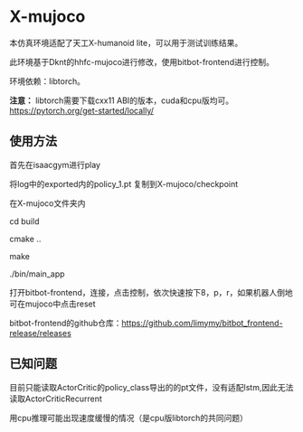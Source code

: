 # X-mujoco
本仿真环境适配了天工X-humanoid lite，可以用于测试训练结果。

此环境基于Dknt的hhfc-mujoco进行修改，使用bitbot-frontend进行控制。

环境依赖：libtorch。 

**注意：**
libtorch需要下载cxx11 ABI的版本，cuda和cpu版均可。https://pytorch.org/get-started/locally/


## 使用方法
首先在isaacgym进行play

将log中的exported内的policy_1.pt 复制到X-mujoco/checkpoint

在X-mujoco文件夹内

cd build

cmake .. 

make   

./bin/main_app

打开bitbot-frontend，连接，点击控制，依次快速按下8，p，r，如果机器人倒地可在mujoco中点击reset 

bitbot-frontend的github仓库：https://github.com/limymy/bitbot_frontend-release/releases

## 已知问题
目前只能读取ActorCritic的policy_class导出的的pt文件，没有适配lstm,因此无法读取ActorCriticRecurrent

用cpu推理可能出现速度缓慢的情况（是cpu版libtorch的共同问题）



